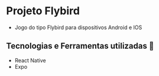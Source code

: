 # Projeto Flybird 
- Jogo do tipo Flybird para dispositivos Android e IOS

## Tecnologias e Ferramentas utilizadas :robot:
- React Native
- Expo


  